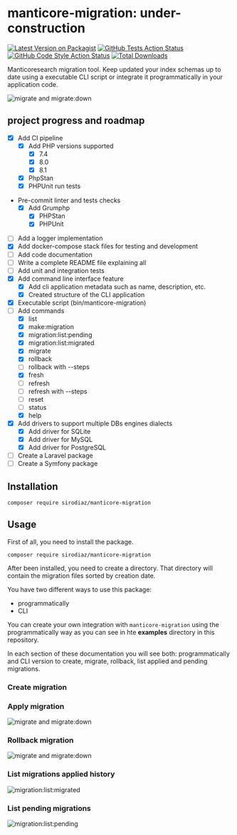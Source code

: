 # manticore-migration: under-construction

[![Latest Version on Packagist](https://img.shields.io/packagist/v/sirodiaz/manticore-migration.svg?style=flat-square)](https://packagist.org/packages/SiroDiaz/manticore-migration)
[![GitHub Tests Action Status](https://img.shields.io/github/workflow/status/SiroDiaz/manticore-migration/run-tests?label=tests&style=flat-square)](https://github.com/SiroDiaz/manticore-migration/actions?query=workflow%3Arun-tests+branch%3Amain)
[![GitHub Code Style Action Status](https://img.shields.io/github/workflow/status/SiroDiaz/manticore-migration/Check%20&%20fix%20styling?label=code%20style&style=flat-square)](https://github.com/SiroDiaz/manticore-migration/actions?query=workflow%3A"Check+%26+fix+styling"+branch%3Amain)
[![Total Downloads](https://img.shields.io/packagist/dt/SiroDiaz/manticore-migration.svg?style=flat-square)](https://packagist.org/packages/SiroDiaz/manticore-migration)

Manticoresearch migration tool. Keep updated your index schemas up to date using a executable CLI script or integrate it programmatically in your application code.

![migrate and migrate:down](./resources/migrate-migrate-down.gif)

## project progress and roadmap
  - [x] Add CI pipeline
    - [x] Add PHP versions supported
      - [x] 7.4
      - [x] 8.0
      - [x] 8.1
    - [x] PhpStan
    - [x] PHPUnit run tests
  - Pre-commit linter and tests checks
    - [x] Add Grumphp
      - [x] PHPStan
      - [x] PHPUnit
  - [ ] Add a logger implementation
  - [x] Add docker-compose stack files for testing and development
  - [ ] Add code documentation
  - [ ] Write a complete README file explaining all
  - [ ] Add unit and integration tests
  - [x] Add command line interface feature
    - [x] Add cli application metadata such as name, description, etc.
    - [x] Created structure of the CLI application
  - [x] Executable script (bin/manticore-migration)
  - [ ] Add commands
    - [x] list
    - [x] make:migration
    - [x] migration:list:pending
    - [x] migration:list:migrated
    - [x] migrate
    - [x] rollback
    - [ ] rollback with --steps
    - [x] fresh
    - [ ] refresh
    - [ ] refresh with --steps
    - [ ] reset
    - [ ] status
    - [x] help
  - [x] Add drivers to support multiple DBs engines dialects
    - [x] Add driver for SQLite
    - [x] Add driver for MySQL
    - [x] Add driver for PostgreSQL
  - [ ] Create a Laravel package
  - [ ] Create a Symfony package
## Installation

```composer require sirodiaz/manticore-migration```

## Usage
First of all, you need to install the package.

```composer require sirodiaz/manticore-migration```

After been installed, you need to create a directory.
That directory will contain the migration files sorted by creation date.

You have two different ways to use this package:

  - programmatically
  - CLI

You can create your own integration with `manticore-migration` using the programmatically way as you can see in hte **examples** directory in this repository.

In each section of these documentation you will see both: programmatically and CLI version to create, migrate, rollback, list applied and pending migrations.
### Create migration

### Apply migration
![migrate and migrate:down](./resources/migrate-migrate-down.gif)
### Rollback migration
![migrate and migrate:down](./resources/migrate-migrate-down.gif)
### List migrations applied history
![migration:list:migrated](./resources/migration-list-migrated.gif)
### List pending migrations
![migration:list:pending](./resources/migration-list-pending.gif)
